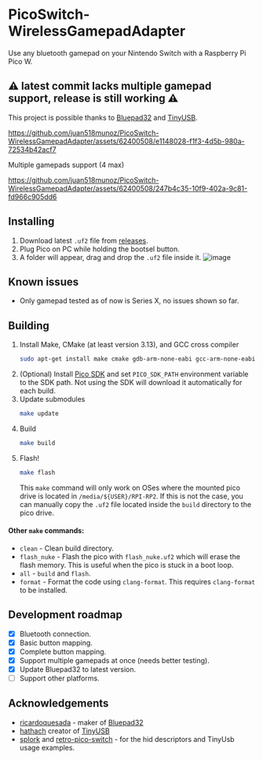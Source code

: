 # PicoSwitch-WirelessGamepadAdapter
Use any bluetooth gamepad on your Nintendo Switch with a Raspberry Pi Pico W.

## ⚠️ latest commit lacks multiple gamepad support, release is still working ⚠️

This project is possible thanks to [Bluepad32](https://github.com/ricardoquesada/bluepad32) and [TinyUSB](https://github.com/hathach/tinyusb).

https://github.com/juan518munoz/PicoSwitch-WirelessGamepadAdapter/assets/62400508/e1148028-f1f3-4d5b-980a-72534b42acf7

Multiple gamepads support (4 max)

https://github.com/juan518munoz/PicoSwitch-WirelessGamepadAdapter/assets/62400508/247b4c35-10f9-402a-9c81-fd966c905dd6

## Installing
1. Download latest `.uf2` file from [releases](https://github.com/juan518munoz/PicoSwitch-WirelessGamepadAdapter/releases).
2. Plug Pico on PC while holding the bootsel button.
3. A folder will appear, drag and drop the `.uf2` file inside it.
   ![image](https://github.com/juan518munoz/PicoSwitch-WirelessGamepadAdapter/assets/62400508/9185e9d4-0b41-44cb-83b8-f706c67d144c)

## Known issues
- Only gamepad tested as of now is Series X, no issues shown so far.

## Building
1. Install Make, CMake (at least version 3.13), and GCC cross compiler
   ```bash
   sudo apt-get install make cmake gdb-arm-none-eabi gcc-arm-none-eabi build-essential
   ```
2. (Optional) Install [Pico SDK](https://github.com/raspberrypi/pico-sdk) and set `PICO_SDK_PATH` environment variable to the SDK path. Not using the SDK will download it automatically for each build.
3. Update submodules
   ```bash
   make update
   ```
4. Build
   ```bash
   make build
   ```
5. Flash!
   ```bash
   make flash
   ```
   This `make` command will only work on OSes where the mounted pico drive is located in `/media/${USER}/RPI-RP2`. If this is not the case, you can manually copy the `.uf2` file located inside the `build` directory to the pico drive.

#### Other `make` commands:
- `clean` - Clean build directory.
- `flash_nuke` - Flash the pico with `flash_nuke.uf2` which will erase the flash memory. This is useful when the pico is stuck in a boot loop.
- `all` - `build` and `flash`.
- `format` - Format the code using `clang-format`. This requires `clang-format` to be installed. 

## Development roadmap
- [x] Bluetooth connection.
- [x] Basic button mapping.
- [x] Complete button mapping.
- [x] Support multiple gamepads at once (needs better testing).
- [x] Update Bluepad32 to latest version.
- [ ] Support other platforms.

## Acknowledgements
- [ricardoquesada](https://github.com/ricardoquesada) - maker of [Bluepad32](https://github.com/ricardoquesada/bluepad32)
- [hathach](https://github.com/hathach) creator of [TinyUSB](https://github.com/hathach/tinyusb)
- [splork](https://github.com/aveao/splork) and [retro-pico-switch](https://github.com/DavidPagels/retro-pico-switch) - for the hid descriptors and TinyUsb usage examples.

